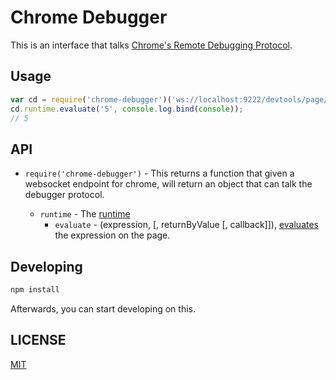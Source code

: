 # Chrome Debugger
This is an interface that talks [Chrome's Remote Debugging Protocol](https://developers.google.com/chrome-developer-tools/docs/debugger-protocol).

## Usage
```javascript
var cd = require('chrome-debugger')('ws://localhost:9222/devtools/page/123')
cd.runtime.evaluate('5', console.log.bind(console));
// 5
```

## API

* `require('chrome-debugger')` - This returns a function that given a websocket endpoint for chrome, will return an object that can talk the debugger protocol.

    * `runtime` - The [runtime](https://developers.google.com/chrome-developer-tools/docs/protocol/1.0/runtime)
        * `evaluate` - (expression, [, returnByValue [, callback]]), [evaluates](https://developers.google.com/chrome-developer-tools/docs/protocol/1.0/runtime#command-evaluate) the expression on the page.

## Developing
```sh
npm install
```

Afterwards, you can start developing on this.

## LICENSE
[MIT](http://gkatsev.mit-license.org/)
